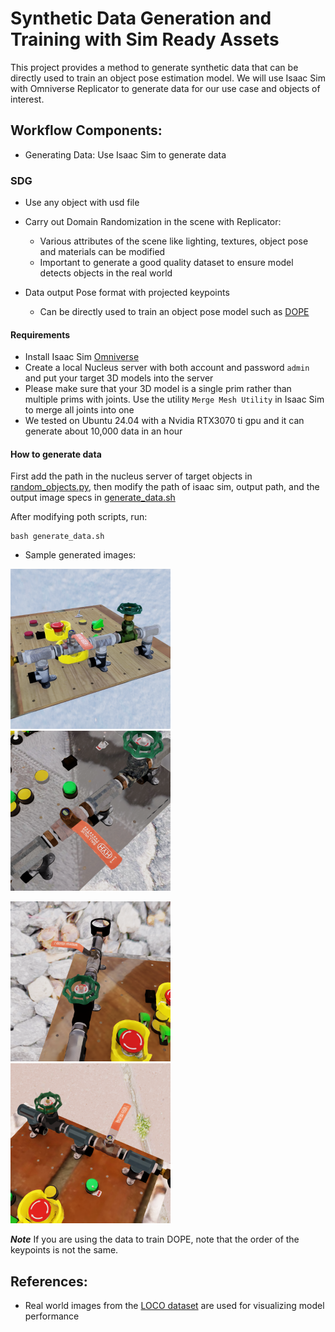 # Synthetic Data Generation and Training with Sim Ready Assets
This project provides a method to generate synthetic data that can be directly used to train an object pose estimation model. We will use Isaac Sim with Omniverse Replicator to generate data for our use case and objects of interest. 
## Workflow Components:
* Generating Data: Use Isaac Sim to generate data

### SDG 
- Use any object with usd file

- Carry out Domain Randomization in the scene with Replicator:
    - Various attributes of the scene like lighting, textures, object pose and materials can be modified 
    - Important to generate a good quality dataset to ensure model detects objects in the real world

- Data output Pose format with projected keypoints
    - Can be directly used to train an object pose model such as [DOPE](https://github.com/NVlabs/Deep_Object_Pose)

#### Requirements
- Install Isaac Sim [Omniverse](https://www.nvidia.com/zh-tw/omniverse/)
- Create a local Nucleus server with both account and password `admin` and put your target 3D models into the server
- Please make sure that your 3D model is a single prim rather than multiple prims with joints. Use the utility `Merge Mesh Utility` in Isaac Sim to merge all joints into one
- We tested on Ubuntu 24.04 with a Nvidia RTX3070 ti gpu and it can generate about 10,000 data in an hour

#### How to generate data
First add the path in the nucleus server of target objects in [random_objects.py](random_buttons.py), then modify the path of isaac sim, output path, and the output image specs in [generate_data.sh](generate_data.sh)

After modifying poth scripts, run:
```
bash generate_data.sh
```

- Sample generated images:

<p>
    <img src="images/0.png" height="256"/>
    <img src="images/1.png" height="256"/>
</p>

<p>
    <img src="images/2.png" height="256"/>
    <img src="images/3.png" height="256"/>
</p>

***Note***
If you are using the data to train DOPE, note that the order of the keypoints is not the same.

## References:
- Real world images from the [LOCO dataset](https://github.com/tum-fml/loco) are used for visualizing model performance
